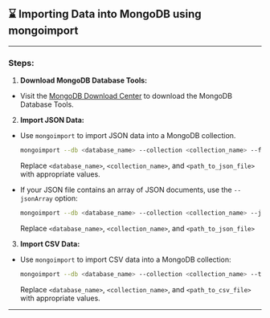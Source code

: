 ## ⌛ Importing Data into MongoDB using mongoimport
---
### Steps:

1. **Download MongoDB Database Tools:**

- Visit the [MongoDB Download Center](https://www.mongodb.com/try/download/database-tools) to download the MongoDB Database Tools.

2. **Import JSON Data:**
  - Use `mongoimport` to import JSON data into a MongoDB collection.
    ```bash
    mongoimport --db <database_name> --collection <collection_name> --file <path_to_json_file> 
    ```
    Replace `<database_name>`, `<collection_name>`, and `<path_to_json_file>` with appropriate values.
    
  - If your JSON file contains an array of JSON documents, use the `--jsonArray` option:
     ```bash
    mongoimport --db <database_name> --collection <collection_name> --jsonArray --file <path_to_json_file> 
    ```
    Replace `<database_name>`, `<collection_name>`, and `<path_to_json_file>`
     
3. **Import CSV Data:**
  - Use `mongoimport` to import CSV data into a MongoDB collection:
    ```bash
    mongoimport --db <database_name> --collection <collection_name> --type csv --headerline --file <path_to_csv>
    ```
    Replace `<database_name>`, `<collection_name>`, and `<path_to_csv_file>` with appropriate values.

---
